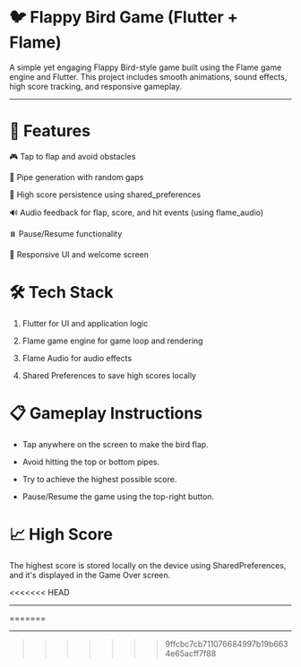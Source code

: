 # 🐦 Flappy Bird Game (Flutter + Flame)


A simple yet engaging Flappy Bird-style game built using the Flame game engine and Flutter. This project includes smooth animations, sound effects, high score tracking, and responsive gameplay.

---

# 🚀 Features


🎮 Tap to flap and avoid obstacles

🎯 Pipe generation with random gaps

💾 High score persistence using shared_preferences

🔊 Audio feedback for flap, score, and hit events (using flame_audio)

⏸️ Pause/Resume functionality

📱 Responsive UI and welcome screen



# 🛠️ Tech Stack

1. Flutter for UI and application logic

2. Flame game engine for game loop and rendering

3. Flame Audio for audio effects

4. Shared Preferences to save high scores locally



# 📋 Gameplay Instructions

- Tap anywhere on the screen to make the bird flap.

- Avoid hitting the top or bottom pipes.

- Try to achieve the highest possible score.

- Pause/Resume the game using the top-right button.

# 📈 High Score
The highest score is stored locally on the device using SharedPreferences, and it's displayed in the Game Over screen.

<<<<<<< HEAD
****
=======
****
>>>>>>> 9ffcbc7cb711076684997b19b6634e65acff7f88
